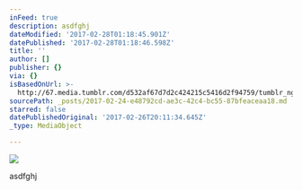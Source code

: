 ```yaml
---
inFeed: true
description: asdfghj
dateModified: '2017-02-28T01:18:45.901Z'
datePublished: '2017-02-28T01:18:46.598Z'
title: ''
author: []
publisher: {}
via: {}
isBasedOnUrl: >-
  http://67.media.tumblr.com/d532af67d7d2c424215c5416d2f94759/tumblr_ngeua9MQYe1tw49n8o1_1280.jpg
sourcePath: _posts/2017-02-24-e48792cd-ae3c-42c4-bc55-87bfeaceaa18.md
starred: false
datePublishedOriginal: '2017-02-26T20:11:34.645Z'
_type: MediaObject

---
```

![](https://s3-us-west-2.amazonaws.com/the-grid-img/p/5b925e92b52455f990fce506d34d6894700e837d.jpg)

asdfghj